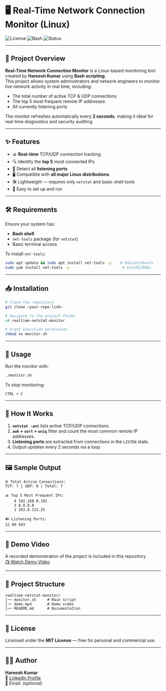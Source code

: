 # 🖥️ Real-Time Network Connection Monitor (Linux)

![License](https://img.shields.io/badge/license-MIT-green)
![Bash](https://img.shields.io/badge/script-Bash-blue)
![Status](https://img.shields.io/badge/status-Active-success)

---

## 📌 Project Overview
**Real-Time Network Connection Monitor** is a Linux-based monitoring tool created by **Hareesh Kumar** using **Bash scripting**.  
This project allows system administrators and network engineers to monitor live network activity in real time, including:
- The total number of active TCP & UDP connections
- The top 5 most frequent remote IP addresses
- All currently listening ports

The monitor refreshes automatically every **2 seconds**, making it ideal for real-time diagnostics and security auditing.

---

## ✨ Features
- 📊 **Real-time** TCP/UDP connection tracking
- 🔍 Identify the **top 5** most connected IPs
- 📡 Detect all **listening ports**
- 🖥 Compatible with **all major Linux distributions**
- 🛠 Lightweight — requires only `netstat` and basic shell tools
- 🎯 Easy to set up and run

---

## 🛠 Requirements
Ensure your system has:
- **Bash shell**
- `net-tools` package (for `netstat`)
- Basic terminal access

To install `net-tools`:
```bash
sudo apt update && sudo apt install net-tools -y    # Debian/Ubuntu
sudo yum install net-tools -y                        # CentOS/RHEL
```

---

## 📥 Installation
```bash
# Clone the repository
git clone <your-repo-link>

# Navigate to the project folder
cd realtime-netstat-monitor

# Grant execution permission
chmod +x monitor.sh
```

---

## 🚀 Usage
Run the monitor with:
```bash
./monitor.sh
```
To stop monitoring:
```
CTRL + C
```

---

## 📖 How It Works
1. **`netstat -ant`** lists active TCP/UDP connections.
2. **`awk` + `sort` + `uniq`** filter and count the most common remote IP addresses.
3. **Listening ports** are extracted from connections in the `LISTEN` state.
4. Output updates every 2 seconds via a loop.

---

## 🖼 Sample Output
```
🌐 Total Active Connections:
TCP: 7 | UDP: 0 | Total: 7

📊 Top 5 Most Frequent IPs:
    4 192.168.0.101
    3 8.8.8.8
    1 203.0.113.25

🔊 Listening Ports:
22 80 443
```

---

## 🎥 Demo Video
A recorded demonstration of the project is included in this repository.  
[📺 Watch Demo Video](demo.mp4)

---

## 📂 Project Structure
```
realtime-netstat-monitor/
│── monitor.sh     # Main script
│── demo.mp4       # Demo video
│── README.md      # Documentation
```

---

## 📜 License
Licensed under the **MIT License** — free for personal and commercial use.

---

## 🧑‍💻 Author
**Hareesh Kumar**  
🔗 [LinkedIn Profile](https://www.linkedin.com/in/hareesh-kumar-02045a339/)  
📧 Email: *(optional)*
